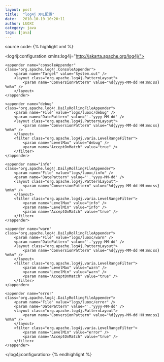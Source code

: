 ```yaml
---
layout: post
title:  "log4j XML配置"
date:   2010-10-10 10:20:11
author: LUOXC
category: java
tags: [java]
---
```


source code:
{% highlight xml %}
<?xml version="1.0" encoding="UTF-8" ?>
<!DOCTYPE log4j:configuration>
<log4j:configuration xmlns:log4j="http://jakarta.apache.org/log4j/">
	<root>
		<level value="debug" />
		<appender-ref ref="debug" />
		<appender-ref ref="info" />
		<appender-ref ref="warn" />
		<appender-ref ref="error" />
	</root>
	
	<appender name="consoleAppender" class="org.apache.log4j.ConsoleAppender">
		<param name="Target" value="System.out" />
		<layout class="org.apache.log4j.PatternLayout">
			<param name="ConversionPattern" value="%d{yyyy-MM-dd HH:mm:ss} %m%n" />
		</layout>
	</appender>
	
	<appender name="debug" class="org.apache.log4j.DailyRollingFileAppender">
		<param name="File" value="logs/luoxc/debug" />
		<param name="DatePattern" value="'.'yyyy-MM-dd" />
		<layout class="org.apache.log4j.PatternLayout">
			<param name="ConversionPattern" value="%d{yyyy-MM-dd HH:mm:ss} %m%n" />
		</layout>
		<filter class="org.apache.log4j.varia.LevelRangeFilter">
			<param name="LevelMax" value="debug" />
			<param name="AcceptOnMatch" value="true" />
		</filter>
	</appender>

	<appender name="info" class="org.apache.log4j.DailyRollingFileAppender">
		<param name="File" value="logs/luoxc/info" />
		<param name="DatePattern" value="'.'yyyy-MM-dd" />
		<layout class="org.apache.log4j.PatternLayout">
			<param name="ConversionPattern" value="%d{yyyy-MM-dd HH:mm:ss} %m%n" />
		</layout>
		<filter class="org.apache.log4j.varia.LevelRangeFilter">
			<param name="LevelMax" value="info" />
			<param name="LevelMin" value="info" />
			<param name="AcceptOnMatch" value="true" />
		</filter>
	</appender>

	<appender name="warn" class="org.apache.log4j.DailyRollingFileAppender">
		<param name="File" value="logs/luoxc/warn" />
		<param name="DatePattern" value="'.'yyyy-MM-dd" />
		<layout class="org.apache.log4j.PatternLayout">
			<param name="ConversionPattern" value="%d{yyyy-MM-dd HH:mm:ss} %m%n" />
		</layout>
		<filter class="org.apache.log4j.varia.LevelRangeFilter">
			<param name="LevelMax" value="warn" />
			<param name="LevelMin" value="warn" />
			<param name="AcceptOnMatch" value="true" />
		</filter>
	</appender>

	<appender name="error" class="org.apache.log4j.DailyRollingFileAppender">
		<param name="File" value="logs/luoxc/error" />
		<param name="DatePattern" value="'.'yyyy-MM-dd" />
		<layout class="org.apache.log4j.PatternLayout">
			<param name="ConversionPattern" value="%d{yyyy-MM-dd HH:mm:ss} %m%n" />
		</layout>
		<filter class="org.apache.log4j.varia.LevelRangeFilter">
			<param name="LevelMin" value="error" />
			<param name="AcceptOnMatch" value="true" />
		</filter>
	</appender>
</log4j:configuration>
{% endhighlight %}
